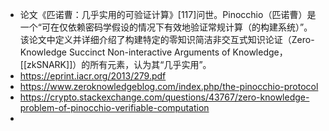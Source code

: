- 论文《匹诺曹：几乎实用的可验证计算》[117]问世。Pinocchio（匹诺曹）是一个“可在仅依赖密码学假设的情况下有效地验证常规计算（的构建系统）”。该论文中定义并详细介绍了构建特定的零知识简洁非交互式知识论证（Zero-Knowledge Succinct Non-interactive Arguments of Knowledge，[[zkSNARK]]）的所有元素，认为其“几乎实用”。
- https://eprint.iacr.org/2013/279.pdf
- https://www.zeroknowledgeblog.com/index.php/the-pinocchio-protocol
- https://crypto.stackexchange.com/questions/43767/zero-knowledge-problem-of-pinocchio-verifiable-computation
-